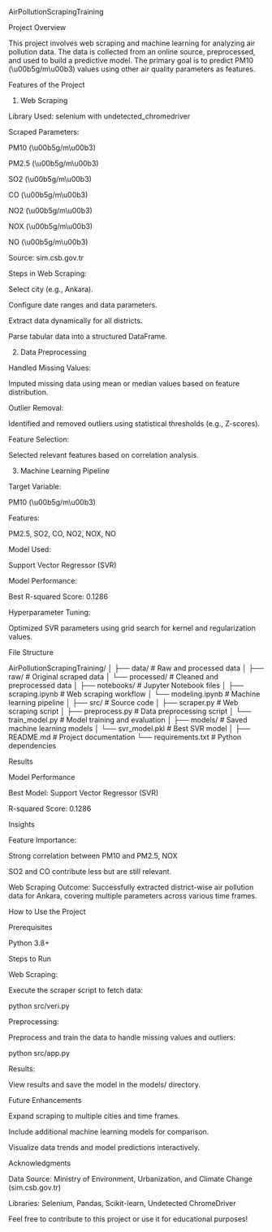 AirPollutionScrapingTraining

Project Overview

This project involves web scraping and machine learning for analyzing air pollution data. The data is collected from an online source, preprocessed, and used to build a predictive model. The primary goal is to predict PM10 (\u00b5g/m\u00b3) values using other air quality parameters as features.

Features of the Project

1. Web Scraping

Library Used: selenium with undetected_chromedriver

Scraped Parameters:

PM10 (\u00b5g/m\u00b3)

PM2.5 (\u00b5g/m\u00b3)

SO2 (\u00b5g/m\u00b3)

CO (\u00b5g/m\u00b3)

NO2 (\u00b5g/m\u00b3)

NOX (\u00b5g/m\u00b3)

NO (\u00b5g/m\u00b3)

Source: sim.csb.gov.tr

Steps in Web Scraping:

Select city (e.g., Ankara).

Configure date ranges and data parameters.

Extract data dynamically for all districts.

Parse tabular data into a structured DataFrame.

2. Data Preprocessing

Handled Missing Values:

Imputed missing data using mean or median values based on feature distribution.

Outlier Removal:

Identified and removed outliers using statistical thresholds (e.g., Z-scores).

Feature Selection:

Selected relevant features based on correlation analysis.

3. Machine Learning Pipeline

Target Variable:

PM10 (\u00b5g/m\u00b3)

Features:

PM2.5, SO2, CO, NO2, NOX, NO

Model Used:

Support Vector Regressor (SVR)

Model Performance:

Best R-squared Score: 0.1286

Hyperparameter Tuning:

Optimized SVR parameters using grid search for kernel and regularization values.

File Structure

AirPollutionScrapingTraining/
│
├── data/                 # Raw and processed data
│   ├── raw/              # Original scraped data
│   └── processed/        # Cleaned and preprocessed data
│
├── notebooks/            # Jupyter Notebook files
│   ├── scraping.ipynb    # Web scraping workflow
│   └── modeling.ipynb    # Machine learning pipeline
│
├── src/                  # Source code
│   ├── scraper.py        # Web scraping script
│   ├── preprocess.py     # Data preprocessing script
│   └── train_model.py    # Model training and evaluation
│
├── models/               # Saved machine learning models
│   └── svr_model.pkl     # Best SVR model
│
├── README.md             # Project documentation
└── requirements.txt      # Python dependencies

Results

Model Performance

Best Model: Support Vector Regressor (SVR)

R-squared Score: 0.1286

Insights

Feature Importance:

Strong correlation between PM10 and PM2.5, NOX

SO2 and CO contribute less but are still relevant.

Web Scraping Outcome: Successfully extracted district-wise air pollution data for Ankara, covering multiple parameters across various time frames.

How to Use the Project

Prerequisites

Python 3.8+

Steps to Run

Web Scraping:

Execute the scraper script to fetch data:

python src/veri.py

Preprocessing:

Preprocess and train the data to handle missing values and outliers:

python src/app.py

Results:

View results and save the model in the models/ directory.

Future Enhancements

Expand scraping to multiple cities and time frames.

Include additional machine learning models for comparison.

Visualize data trends and model predictions interactively.

Acknowledgments

Data Source: Ministry of Environment, Urbanization, and Climate Change (sim.csb.gov.tr)

Libraries: Selenium, Pandas, Scikit-learn, Undetected ChromeDriver

Feel free to contribute to this project or use it for educational purposes!

